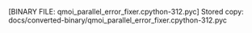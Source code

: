 [BINARY FILE: qmoi_parallel_error_fixer.cpython-312.pyc]
Stored copy: docs/converted-binary/qmoi_parallel_error_fixer.cpython-312.pyc
